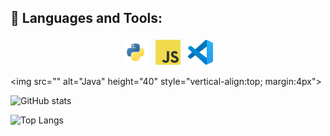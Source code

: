 ## 🧰 Languages and Tools:
<p align="center">
<img src="https://raw.githubusercontent.com/github/explore/80688e429a7d4ef2fca1e82350fe8e3517d3494d/topics/python/python.png" alt="Python" height="40" style="vertical-align:top; margin:4px">
<img src="https://raw.githubusercontent.com/github/explore/80688e429a7d4ef2fca1e82350fe8e3517d3494d/topics/javascript/javascript.png" alt="Javascript" height="40" style="vertical-align:top; margin:4px">
<img src="https://raw.githubusercontent.com/github/explore/80688e429a7d4ef2fca1e82350fe8e3517d3494d/topics/visual-studio-code/visual-studio-code.png" alt="VS Code" height="40" style="vertical-align:top; margin:4px">

<img src="<i class="fa-brands fa-java"></i>" alt="Java" height="40" style="vertical-align:top; margin:4px">
</p>


![GitHub stats](https://github-readme-stats.vercel.app/api?username=wiserenn&show_icons=true&theme=tokyonight)

![Top Langs](https://github-readme-stats.vercel.app/api/top-langs/?username=wiserenn&theme=tokyonight)
